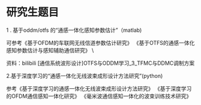 # 研究生题目

1 . 基于oddm/otfs 的“通感一体化感知参数估计”（matlab)

可参考《基于OFDM的车联网无线信道参数估计研究》 《基于OTFS的通感一体化感知参数估计与感知辅助通信研究》 \


资料：bilibili \[通信系统波形设计]OTFS与ODDM学习\_3\_TFMC与DDMC调制方案



2.基于深度学习的“通感一体化无线波束成形设计方法研究”(python)

参考《基于深度学习的通感一体化无线波束成形设计方法研究》 《基于深度学习的OFDM通信感知一体化研究》 《毫米波通信感知一体化的波束训练技术研究》

